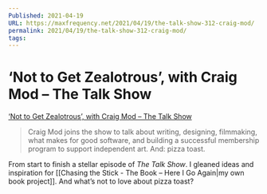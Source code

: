 ```yaml
---
Published: 2021-04-19
URL: https://maxfrequency.net/2021/04/19/the-talk-show-312-craig-mod/
permalink: 2021/04/19/the-talk-show-312-craig-mod/
tags:
---
```

# ‘Not to Get Zealotrous’, with Craig Mod – The Talk Show

[‘Not to Get Zealotrous’, with Craig Mod – The Talk Show](https://daringfireball.net/thetalkshow/2021/04/11/ep-312)

> Craig Mod joins the show to talk about writing, designing, filmmaking, what makes for good software, and building a successful membership program to support independent art. And: pizza toast.

From start to finish a stellar episode of *The Talk Show*. I gleaned ideas and inspiration for [[Chasing the Stick - The Book – Here I Go Again|my own book project]]. And what’s not to love about pizza toast?